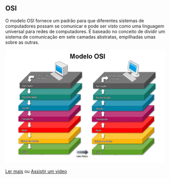 ## OSI
O modelo OSI fornece um padrão para que diferentes sistemas de computadores possam se comunicar e pode ser visto como uma linguagem universal para redes de computadores. É baseado no conceito de dividir um sistema de comunicação em sete camadas abstratas, empilhadas umas sobre as outras. 

![OSI model image](osi.jpg)

[Ler mais](https://www.cloudflare.com/pt-br/learning/ddos/glossary/open-systems-interconnection-model-osi)
ou
[Assistir um video](https://www.youtube.com/watch?v=WO1uGJRqrwI)
